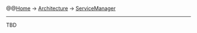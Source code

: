 @@[Home](Home.md) -> [Architecture](Architecture.md) -> [ServiceManager](ServiceManager.md)

---


TBD
